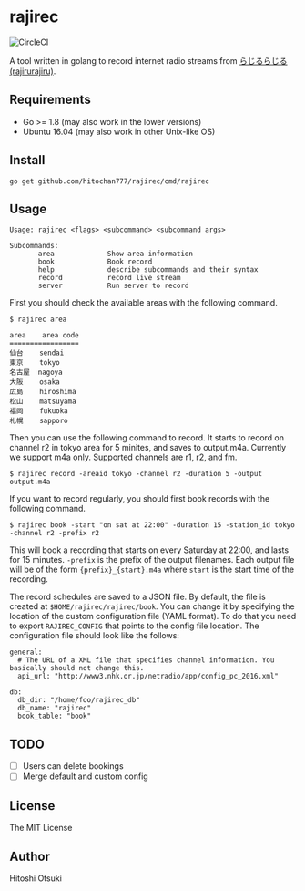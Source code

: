 # rajirec 
![CircleCI](https://circleci.com/gh/hitochan777/rajirec.svg?style=svg&circle-token=47fa7b83155124988315c5c41358563a4da33350)

A tool written in golang to record internet radio streams from [らじるらじる (rajirurajiru)](http://www.nhk.or.jp/radio).

## Requirements

- Go >= 1.8 (may also work in the lower versions)
- Ubuntu 16.04 (may also work in other Unix-like OS)

## Install

```
go get github.com/hitochan777/rajirec/cmd/rajirec
```

## Usage

```
Usage: rajirec <flags> <subcommand> <subcommand args>
 
Subcommands:
       area             Show area information
       book             Book record
       help             describe subcommands and their syntax
       record           record live stream
       server           Run server to record
```

First you should check the available areas with the following command.

```
$ rajirec area

area    area code
=================
仙台    sendai
東京    tokyo
名古屋  nagoya
大阪    osaka
広島    hiroshima
松山    matsuyama
福岡    fukuoka
札幌    sapporo
```

Then you can use the following command to record.
It starts to record on channel r2 in tokyo area for 5 minites, and saves to output.m4a.
Currently we support m4a only.
Supported channels are r1, r2, and fm.

```
$ rajirec record -areaid tokyo -channel r2 -duration 5 -output output.m4a
```

If you want to record regularly, you should first book records with the following command.

```
$ rajirec book -start "on sat at 22:00" -duration 15 -station_id tokyo -channel r2 -prefix r2
```
This will book a recording that starts on every Saturday at 22:00, and lasts for 15 minutes.
`-prefix` is the prefix of the output filenames. 
Each output file will be of the form `{prefix}_{start}.m4a` where `start` is the start time of the recording. 

The record schedules are saved to a JSON file. By default, the file is created
at `$HOME/rajirec/rajirec/book`. You can change it by specifying the location of the custom configuration file (YAML format).
To do that you need to export `RAJIREC_CONFIG` that points to the config file location.
The configuration file should look like the follows:

```
general:
  # The URL of a XML file that specifies channel information. You basically should not change this.
  api_url: "http://www3.nhk.or.jp/netradio/app/config_pc_2016.xml"

db:
  db_dir: "/home/foo/rajirec_db"
  db_name: "rajirec"
  book_table: "book"
```

## TODO
- [ ] Users can delete bookings
- [ ] Merge default and custom config

## License

The MIT License

## Author
Hitoshi Otsuki
